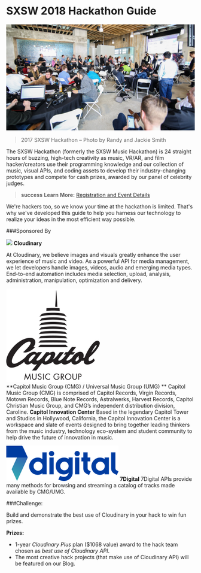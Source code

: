 # SXSW 2018 Hackathon Guide

![](/assets/2017-SXSW-Hackathon-photo-by-Randy-and-Jackie-Smith.jpg)
> 2017 SXSW Hackathon – Photo by Randy and Jackie Smith

The SXSW Hackathon (formerly the SXSW Music Hackathon) is 24 straight hours of buzzing, high-tech creativity as music, VR/AR, and film hacker/creators use their programming knowledge and our collection of music, visual APIs, and coding assets to develop their industry-changing prototypes and compete for cash prizes, awarded by our panel of celebrity judges.

> **success** **Learn More:** [Registration and Event Details](https://www.sxsw.com/conference/sxsw-hackathon/ "Registration and Event Details")

We're hackers too, so we know your time at the hackathon is limited. That's why we've developed this guide to help you harness our technology to realize your ideas in the most efficient way possible.


###Sponsored By

![](https://res.cloudinary.com/cloudinary/image/upload/c_scale,w_300/v1/logo/for_white_bg/cloudinary_logo_for_white_bg.png) 
**Cloudinary**

At Cloudinary, we believe images and visuals greatly enhance the user experience of music and video. As a powerful API for media management, we let developers handle images, videos, audio and emerging media types. End-to-end automation includes media selection, upload, analysis, administration, manipulation, optimization and delivery. 

![](/7Digital/Capitol-music-group-logo.png)   
**Capitol Music Group (CMG) / Universal Music Group (UMG) **
Capitol Music Group (CMG) is comprised of Capitol Records, Virgin Records, Motown Records, Blue Note Records, Astralwerks, Harvest Records, Capitol Christian Music Group, and CMG’s independent distribution division, Caroline. 
**Capitol Innovation Center**
Based in the legendary Capitol Tower and Studios in Hollywood, California, the Capitol Innovation Center is a workspace and slate of events designed to bring together leading thinkers from the music industry, technology eco-system and student community to help drive the future of innovation in music.

![](/7Digital/7d_wordmark_colour_RGB.png)
**7Digital**
7Digital APIs provide many methods for browsing and streaming a catalog of tracks made available by CMG/UMG. 


###Challenge:

Build and demonstrate the best use of Cloudinary in your hack to win fun prizes.

**Prizes:**

* 1-year _Cloudinary Plus_ plan \($1068 value\) award to the hack team chosen as _best use of Cloudinary API_.
* The most creative hack projects (that make use of Cloudinary API) will be featured on our Blog.

